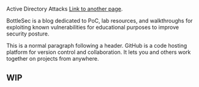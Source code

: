 Active Directory Attacks
[Link to another page](./another-page.html).



BottleSec is a blog dedicated to PoC, lab resources, and walkthroughs for exploiting known vulnerabilities for educational purposes to improve security posture.  

This is a normal paragraph following a header. GitHub is a code hosting platform for version control and collaboration. It lets you and others work together on projects from anywhere.

## WIP
